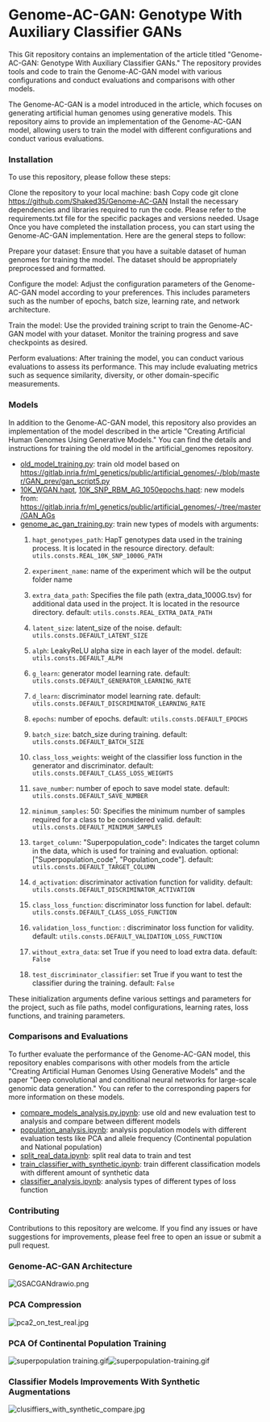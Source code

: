 # Genome-AC-GAN: Genotype With Auxiliary Classifier GANs

This Git repository contains an implementation of the article titled "Genome-AC-GAN: Genotype With Auxiliary Classifier
GANs." The repository provides tools and code to train the Genome-AC-GAN model with various configurations and conduct
evaluations and comparisons with other models.

The Genome-AC-GAN is a model introduced in the article, which focuses on generating artificial human genomes using
generative models. This repository aims to provide an implementation of the Genome-AC-GAN model, allowing users to train
the model with different configurations and conduct various evaluations.

### Installation

To use this repository, please follow these steps:

Clone the repository to your local machine:
bash
Copy code
git clone https://github.com/Shaked35/Genome-AC-GAN
Install the necessary dependencies and libraries required to run the code. Please refer to the requirements.txt file for
the specific packages and versions needed.
Usage
Once you have completed the installation process, you can start using the Genome-AC-GAN implementation. Here are the
general steps to follow:

Prepare your dataset: Ensure that you have a suitable dataset of human genomes for training the model. The dataset
should be appropriately preprocessed and formatted.

Configure the model: Adjust the configuration parameters of the Genome-AC-GAN model according to your preferences. This
includes parameters such as the number of epochs, batch size, learning rate, and network architecture.

Train the model: Use the provided training script to train the Genome-AC-GAN model with your dataset. Monitor the
training progress and save checkpoints as desired.

Perform evaluations: After training the model, you can conduct various evaluations to assess its performance. This may
include evaluating metrics such as sequence similarity, diversity, or other domain-specific measurements.

### Models

In addition to the Genome-AC-GAN model, this repository also provides an implementation of the model described in the
article "Creating Artificial Human Genomes Using Generative Models." You can find the details and instructions for
training the old model in the artificial_genomes repository.

- [old_model_training.py](old_model_training.py): train old model based
  on https://gitlab.inria.fr/ml_genetics/public/artificial_genomes/-/blob/master/GAN_prev/gan_script5.py
- [10K_WGAN.hapt](fake_genotypes_sequences%2Fpreview_sequences%2F10K_WGAN.hapt), [10K_SNP_RBM_AG_1050epochs.hapt](fake_genotypes_sequences%2Fpreview_sequences%2F10K_SNP_RBM_AG_1050epochs.hapt):
  new models from: https://gitlab.inria.fr/ml_genetics/public/artificial_genomes/-/tree/master/GAN_AGs
- [genome_ac_gan_training.py](genome_ac_gan_training.py): train new types of models with arguments:
    1. `hapt_genotypes_path`: HapT genotypes data used in the training process. It is located in the resource directory.
       default: `utils.consts.REAL_10K_SNP_1000G_PATH`

    2. `experiment_name`: name of the experiment which will be the output folder name

    3. `extra_data_path`: Specifies the file path (extra_data_1000G.tsv) for additional data used in the project. It is
       located in the resource directory. default: `utils.consts.REAL_EXTRA_DATA_PATH`

    4. `latent_size`: latent_size of the noise. default: `utils.consts.DEFAULT_LATENT_SIZE`

    5. `alph`: LeakyReLU alpha size in each layer of the model. default: `utils.consts.DEFAULT_ALPH`

    6. `g_learn`: generator model learning rate. default: `utils.consts.DEFAULT_GENERATOR_LEARNING_RATE`

    7. `d_learn`: discriminator model learning rate. default: `utils.consts.DEFAULT_DISCRIMINATOR_LEARNING_RATE`

    8. `epochs`: number of epochs. default: `utils.consts.DEFAULT_EPOCHS`

    9. `batch_size`: batch_size during training. default: `utils.consts.DEFAULT_BATCH_SIZE`

    10. `class_loss_weights`: weight of the classifier loss function in the generator and discriminator.
        default: `utils.consts.DEFAULT_CLASS_LOSS_WEIGHTS`

    11. `save_number`: number of epoch to save model state. default: `utils.consts.DEFAULT_SAVE_NUMBER`

    12. `minimum_samples`: 50: Specifies the minimum number of samples required for a class to be considered valid.
        default: `utils.consts.DEFAULT_MINIMUM_SAMPLES`

    13. `target_column`: "Superpopulation_code": Indicates the target column in the data, which is used for training and
        evaluation. optional: ["Superpopulation_code", "Population_code"]. default: `utils.consts.DEFAULT_TARGET_COLUMN`

    14. `d_activation`: discriminator activation function for validity.
        default: `utils.consts.DEFAULT_DISCRIMINATOR_ACTIVATION`

    15. `class_loss_function`: discriminator loss function for label.
        default: `utils.consts.DEFAULT_CLASS_LOSS_FUNCTION`

    16. `validation_loss_function`: : discriminator loss function for validity.
        default: `utils.consts.DEFAULT_VALIDATION_LOSS_FUNCTION`

    17. `without_extra_data`: set True if you need to load extra data. default: `False`

    18. `test_discriminator_classifier`: set True if you want to test the classifier during the training.
        default: `False`

These initialization arguments define various settings and parameters for the project, such as file paths, model
configurations, learning rates, loss functions, and training parameters.

### Comparisons and Evaluations

To further evaluate the performance of the Genome-AC-GAN model, this repository enables comparisons with other models
from the article "Creating Artificial Human Genomes Using Generative Models" and the paper "Deep convolutional and
conditional neural networks for large-scale genomic data generation." You can refer to the corresponding papers for more
information on these models.

- [compare_models_analysis.py.ipynb](analysis%2Fcompare_models_analysis.py.ipynb): use old and new evaluation test to
  analysis and compare between different models
- [population_analysis.ipynb](analysis%2Fpopulation_analysis.ipynb): analysis population models with different
  evaluation tests like PCA and allele frequency (Continental population and National population)
- [split_real_data.ipynb](analysis%2Fsplit_real_data.ipynb): split real data to train and test
- [train_classifier_with_synthetic.ipynb](analysis%2Ftrain_classifier_with_synthetic.ipynb): train different
  classification models with different amount of synthetic data
- [classifier_analysis.ipynb](analysis%2Fclassifier_analysis.ipynb): analysis types of different types of loss function

### Contributing

Contributions to this repository are welcome. If you find any issues or have suggestions for improvements, please feel
free to open an issue or submit a pull request.


### Genome-AC-GAN Architecture

![GSACGANdrawio.png](assets/GS-AC-GAN.drawio.png)

### PCA Compression

![pca2_on_test_real.jpg](assets%2Fpca2_on_test_real.jpg)

### PCA Of Continental Population Training

![superpopulation training.gif](assets%2Fsuperpopulation%20training.gif)![superpopulation-training.gif](assets%2Fsuperpopulation-training.gif)

### Classifier Models Improvements With Synthetic Augmentations

![clusiffiers_with_synthetic_compare.jpg](assets%2Fclusiffiers_with_synthetic_compare.jpg)
